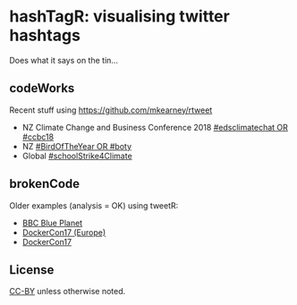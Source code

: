 # hashTagR: visualising twitter hashtags

Does what it says on the tin...

## codeWorks

Recent stuff using https://github.com/mkearney/rtweet

 * NZ Climate Change and Business Conference 2018 [#edsclimatechat OR #ccbc18](https://dataknut.github.io/hashTagR/ccbc2018.html)
 * NZ [#BirdOfTheYear OR #boty](https://dataknut.github.io/hashTagR/boty2018.html)
 * Global [#schoolStrike4Climate](https://dataknut.github.io/hashTagR/schoolStrike4Climate_Report.html)
 
## brokenCode

Older examples (analysis = OK) using tweetR:
 
  * [BBC Blue Planet](https://dataknut.github.io/tweetR/tweetRBluePlanet2_2017.html) 
  * [DockerCon17 (Europe)](dataknut.github.io/tweetR/tweetDockerConEU_2017.html)
  * [DockerCon17](https://dataknut.github.io/tweetR/tweetDockerCon.html)

## License

[CC-BY](https://creativecommons.org/licenses/by/4.0/) unless otherwise noted.
